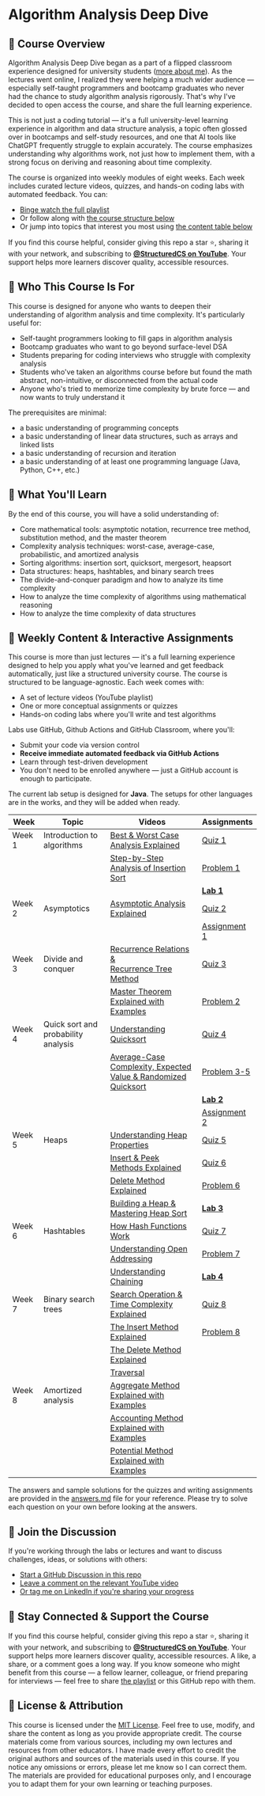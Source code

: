 # Algorithm Analysis Deep Dive

## 📘 Course Overview

Algorithm Analysis Deep Dive began as a part of a flipped classroom experience designed for university students ([more about me](https://qhao.info)). As the lectures went online, I realized they were helping a much wider audience — especially self-taught programmers and bootcamp graduates who never had the chance to study algorithm analysis rigorously. That's why I've decided to open access the course, and share the full learning experience.

This is not just a coding tutorial — it's a full university-level learning experience in algorithm and data structure analysis, a topic often glossed over in bootcamps and self-study resources, and one that AI tools like ChatGPT frequently struggle to explain accurately. The course emphasizes understanding why algorithms work, not just how to implement them, with a strong focus on deriving and reasoning about time complexity.

The course is organized into weekly modules of eight weeks. Each week includes curated lecture videos, quizzes, and hands-on coding labs with automated feedback. You can:

* [Binge watch the full playlist](https://www.youtube.com/playlist?list=PL3fg3zQpW0k4TYTBwPFrGkXDJ1Xh4IHyv)
* Or follow along with [the course structure below](#-weekly-content--interactive-assignments)
* Or jump into topics that interest you most using [the content table below](#-weekly-content--interactive-assignments)

If you find this course helpful, consider giving this repo a star ⭐️, sharing it with your network, and subscribing to [**@StructuredCS on YouTube**](https://www.youtube.com/@structuredcs). Your support helps more learners discover quality, accessible resources. 

## 🧠 Who This Course Is For

This course is designed for anyone who wants to deepen their understanding of algorithm analysis and time complexity. It's particularly useful for:

* Self-taught programmers looking to fill gaps in algorithm analysis
* Bootcamp graduates who want to go beyond surface-level DSA
* Students preparing for coding interviews who struggle with complexity analysis
* Students who've taken an algorithms course before but found the math abstract, non-intuitive, or disconnected from the actual code
* Anyone who's tried to memorize time complexity by brute force — and now wants to truly understand it

The prerequisites are minimal:

* a basic understanding of programming concepts
* a basic understanding of linear data structures, such as arrays and linked lists
* a basic understanding of recursion and iteration
* a basic understanding of at least one programming language (Java, Python, C++, etc.)

## 🎯 What You'll Learn

By the end of this course, you will have a solid understanding of:

* Core mathematical tools: asymptotic notation, recurrence tree method, substitution method, and the master theorem
* Complexity analysis techniques: worst-case, average-case, probabilistic, and amortized analysis
* Sorting algorithms: insertion sort, quicksort, mergesort, heapsort
* Data structures: heaps, hashtables, and binary search trees
* The divide-and-conquer paradigm and how to analyze its time complexity
* How to analyze the time complexity of algorithms using mathematical reasoning
* How to analyze the time complexity of data structures

## 🧪 Weekly Content & Interactive Assignments

This course is more than just lectures — it's a full learning experience designed to help you apply what you've learned and get feedback automatically, just like a structured university course. The course is structured to be language-agnostic. Each week comes with:

* A set of lecture videos (YouTube playlist)
* One or more conceptual assignments or quizzes
* Hands-on coding labs where you'll write and test algorithms

Labs use GitHub, Github Actions and GitHub Classroom, where you'll:

* Submit your code via version control
* **Receive immediate automated feedback via GitHub Actions**
* Learn through test-driven development
* You don't need to be enrolled anywhere — just a GitHub account is enough to participate.

The current lab setup is designed for **Java**. The setups for other languages are in the works, and they will be added when ready.

| Week | Topic | Videos | Assignments |
|------|-------|--------|-------------|
| Week 1 | Introduction to algorithms | [Best & Worst Case Analysis Explained](https://youtu.be/Ye6puk0LhwU)| [Quiz 1](https://docs.google.com/document/d/1PClb1o2UcZQSQG5B3Ptg959xZCAyYuciqmhKX5535Io/edit?usp=sharing) |
| | | [Step-by-Step Analysis of Insertion Sort](https://youtu.be/9LN-tteG0l0)| [Problem 1](https://docs.google.com/document/d/15-nIma2gogszhGfsyvyfc7kIr6LAJd6VYPfaqLz1S0I/edit?usp=sharing) |
| | | | [**Lab 1**](https://docs.google.com/document/d/1m427yvKV19ESz8GZIrMKYjJkzWRFk2UojCoTCCe4gbs/edit?usp=sharing) |
| Week 2 | Asymptotics | [Asymptotic Analysis Explained](https://youtu.be/TdPFZLPkPNE) | [Quiz 2](https://docs.google.com/document/d/1FU-Kr4A2BaMsaRyJKzZ2fbiUR04nqJcuEEkmIM9fOkU/edit?usp=sharing) |
| | | | [Assignment 1](https://docs.google.com/document/d/1i0FRQT-tFdPttXnp5b-foclHR3lJslYozPLhFIo3eMc/edit?usp=sharing) |
| Week 3 | Divide and conquer | [Recurrence Relations & <br>Recurrence Tree Method](https://youtu.be/jqXjzWIZiyA) | [Quiz 3](https://docs.google.com/document/d/1-me6Ale3Z3sZWuMyGhZlG7v8vZfOwYj4ucEsoJwbmq8/edit?usp=sharing) |
| | | [Master Theorem Explained with Examples](https://youtu.be/aS8ce5B64yU)| [Problem 2](https://docs.google.com/document/d/16-Kx34G5W1rkZHESQsOg3oO_cx78GVA-UbjHF5Qfct0/edit?usp=sharing) |
| Week 4 | Quick sort and <br>probability analysis | [Understanding Quicksort](https://youtu.be/XhGOEuQdAAs) | [Quiz 4](https://docs.google.com/document/d/1JHpZxrnRD7RKn0P-22Xv3pO_ECiBzep5L0VmUsk_3Io/edit?usp=sharing) |
| | | [Average-Case Complexity, Expected <br>Value & Randomized Quicksort](https://youtu.be/M0O-s2y0O9I) | [Problem 3-5](https://docs.google.com/document/d/1QbHFdegvk0j3fbPysIwiU9yI6Y3lrjVDMypWJr7K1Bc/edit?usp=sharing) |
| | | | [**Lab 2**](https://docs.google.com/document/d/11xeCwWmB2DcXtvO5Rfhh0RIFbmm3sOjf5sHmz3P7Hp0/edit?usp=sharing) |
| | | | [Assignment 2](https://docs.google.com/document/d/1AyGOX4SYYp25lpnus1-VwxmtB9vXaHw7hc2l9UZXXeM/edit?usp=sharing) |
| Week 5  | Heaps | [Understanding Heap Properties](https://youtu.be/IGbHcofDbFs) | [Quiz 5](https://docs.google.com/document/d/1bdhzd8xujyFB6TyhDft2fD3UYasClTsPYJ0SVMeNwGA/edit?usp=sharing) | 
| | | [Insert & Peek Methods Explained](https://youtu.be/QSmCO-9HCcQ) | [Quiz 6](https://docs.google.com/document/d/1_X_jlrd3_Be5C5CfRSLkjiCT-BCR5u0are1jEOE49xQ/edit?usp=sharing) |
| | | [Delete Method Explained](https://youtu.be/e_yaojRRnyI) | [Problem 6](https://docs.google.com/document/d/1C-r7XTbeJ5QpVD4yVvtHbbiMyV9FbciKiZ_ha95450M/edit?usp=sharing) |
| | | [Building a Heap & Mastering Heap Sort](https://youtu.be/7TnTsK2HjUk) | [**Lab 3**](https://docs.google.com/document/d/1lwlJkkjzq5QpSqcw96Uvzdf4WsHA2te9UYuZ3bhYK70/edit?usp=sharing) |
| Week 6 | Hashtables | [How Hash Functions Work](https://youtu.be/Z43QoUzU5uE) | [Quiz 7](https://docs.google.com/document/d/1iA98z82cX85ra1_uA34v5s168ONLP-lKeK5FDI3TioY/edit?usp=sharing) |
| | | [Understanding Open Addressing](https://youtu.be/haLcAKMqPec) | [Problem 7](https://docs.google.com/document/d/1afHJyWHN0YPt-eI8_Q3oZka56eni9N-k93FVCXPcD30/edit?usp=sharing) |
| | | [Understanding Chaining](https://youtu.be/3BKp1l8WYhc) | [**Lab 4**](https://docs.google.com/document/d/1pwQVB2D7f0EE8gzNNSw-AnsnAiG3PdR0RUq1k9JlMPA/edit?usp=sharing) |
| Week 7 | Binary search trees | [Search Operation & <br>Time Complexity Explained](https://youtu.be/NN8xJflPbaU) | [Quiz 8](https://docs.google.com/document/d/1RRiLsf3OSIY8AaR9h4DjYydPUx8BbPgOc0ung7JU55s/edit?usp=sharing) |
| | | [The Insert Method Explained](https://youtu.be/adz2MYaZ4qY) | [Problem 8](https://docs.google.com/document/d/158JDkjWOb-fQTGoqDyy8I1szZduoJkGiRyPPeQsEKm4/edit?usp=sharing) |
| | | [The Delete Method Explained](https://youtu.be/Pgb_GpMWPXo) | |
| | | [Traversal](https://youtu.be/ZxxnhfjS-wY) | |
| Week 8 | Amortized analysis | [Aggregate Method Explained with Examples](https://youtu.be/sCaPH2ogogg) | |
| | | [Accounting Method Explained with Examples](https://youtu.be/EI5fST7z27o) | |
| | | [Potential Method Explained with Examples](https://youtu.be/zUxWjC9WSJM) | |

The answers and sample solutions for the quizzes and writing assignments are provided in the [answers.md](answers.md) file for your reference. Please try to solve each question on your own before looking at the answers.

## 💬 Join the Discussion

If you're working through the labs or lectures and want to discuss challenges, ideas, or solutions with others:

* [Start a GitHub Discussion in this repo](https://github.com/Neo-Hao/algorithm-analysis-deep-dive/discussions)
* [Leave a comment on the relevant YouTube video](https://www.youtube.com/@structuredcs)
* [Or tag me on LinkedIn if you're sharing your progress](https://www.linkedin.com/in/qiang-hao-4984023b/)

## 🙌 Stay Connected & Support the Course

If you find this course helpful, consider giving this repo a star ⭐️, sharing it with your network, and subscribing to [**@StructuredCS on YouTube**](https://www.youtube.com/@structuredcs). Your support helps more learners discover quality, accessible resources. A like, a share, or a comment goes a long way. If you know someone who might benefit from this course — a fellow learner, colleague, or friend preparing for interviews — feel free to share [the playlist](https://www.youtube.com/playlist?list=PL3fg3zQpW0k4TYTBwPFrGkXDJ1Xh4IHyv) or this GitHub repo with them.

## 📜 License & Attribution

This course is licensed under the [MIT License](LICENSE). Feel free to use, modify, and share the content as long as you provide appropriate credit. The course materials come from various sources, including my own lectures and resources from other educators. I have made every effort to credit the original authors and sources of the materials used in this course. If you notice any omissions or errors, please let me know so I can correct them. The materials are provided for educational purposes only, and I encourage you to adapt them for your own learning or teaching purposes.